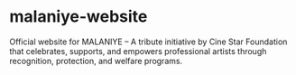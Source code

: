 # malaniye-website
Official website for MALANIYE – A tribute initiative by Cine Star Foundation that celebrates, supports, and empowers professional artists through recognition, protection, and welfare programs.
